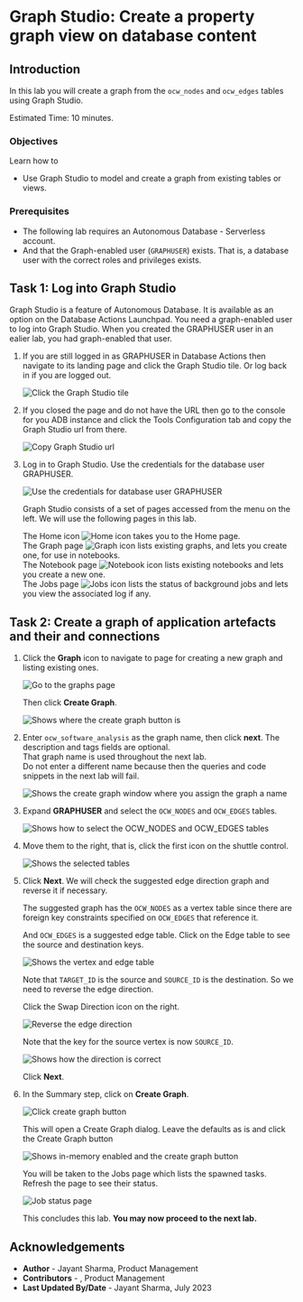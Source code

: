 # Graph Studio: Create a property graph view on database content

## Introduction

In this lab you will create a graph from the `ocw_nodes` and `ocw_edges` tables using Graph Studio.



Estimated Time: 10 minutes.

<!--
Watch the video below for a quick walk through of the lab.

[](youtube:tNPY4xmVFMk)
-->

### Objectives

Learn how to

- Use Graph Studio to model and create a graph from existing tables or views.

### Prerequisites

- The following lab requires an Autonomous Database - Serverless account.
- And that the Graph-enabled user (`GRAPHUSER`) exists. That is, a database user with the correct roles and privileges exists.


## Task 1: Log into Graph Studio

Graph Studio is a feature of Autonomous Database. It is available as an option on the Database Actions Launchpad. You need a graph-enabled user to log into Graph Studio. When you created the GRAPHUSER user in an ealier lab, you had graph-enabled that user.

1. If you are still logged in as GRAPHUSER in Database Actions then navigate to its landing page and click the Graph Studio tile. Or log back in if you are logged out. 

    ![Click the Graph Studio tile](images/click-graph-studio-tile.png "Click the Graph Studio tile ")    

2. If you closed the page and do not have the URL then go to the console for you ADB instance and click the Tools Configuration tab and copy the Graph Studio url from there. 

    ![Copy Graph Studio url](images/copy-graph-studio-url.png "Copy graph studio url to clipboard ")

3. Log in to Graph Studio. Use the credentials for the database user GRAPHUSER.

    ![Use the credentials for database user GRAPHUSER](images/graph-studio-login.png "Login as GRAPHUSER ")

    Graph Studio consists of a set of pages accessed from the menu on the left. We will use the following pages in this lab.  

    The Home icon ![Home icon](images/home.svg "Home icon") takes you to the Home page.  
    The Graph page ![Graph icon](images/radar-chart.svg "Graph icon") lists existing graphs, and lets you create one, for use in notebooks.  
    The Notebook page ![Notebook icon](images/notebook.svg "Notebook icon") lists existing notebooks and lets you create a new one.  
    The Jobs page ![Jobs icon](images/server.svg "Jobs icon") lists the status of background jobs and lets you view the associated log if any.  


## Task 2: Create a graph of application artefacts and their and connections

1. Click the **Graph** icon to navigate to page for creating a new graph and listing existing ones.  
   
    ![Go to the graphs page](images/goto-graphs-page.png "Go to the graphs page")  

    Then click **Create Graph**.  
   
    ![Shows where the create graph button is](images/graph-create-button.png "Click the Create Graph button ")  

2. Enter `ocw_software_analysis` as the graph name, then click **next**. The description and tags fields are optional.   
    That graph name is used throughout the next lab.  
    Do not enter a different name because then the queries and code snippets in the next lab will fail.  
    
    ![Shows the create graph window where you assign the graph a name](./images/create-graph-dialog.png "Enter a name for the property graph ")

3. Expand **GRAPHUSER** and select the `OCW_NODES` and `OCW_EDGES` tables. 

    ![Shows how to select the OCW_NODES and OCW_EDGES tables](./images/select-tables.png "Select the tables ")

4. Move them to the right, that is, click the first icon on the shuttle control.   

    ![Shows the selected tables](./images/selected-tables.png "Selected tables ")

5. Click **Next**. We will check the suggested edge direction graph and reverse it if necessary.  

    The suggested graph has the `OCW_NODES` as a vertex table since there are foreign key constraints specified on `OCW_EDGES` that reference it.   

    And `OCW_EDGES` is a suggested edge table. Click on the Edge table to see the source and destination keys. 

    ![Shows the vertex and edge table](./images/create-graph-suggested-model.png "Edge's source and destination keys ")   

    Note that `TARGET_ID` is the source and `SOURCE_ID` is the destination. So we need to reverse the edge direction. 

    Click the Swap Direction icon on the right.  
    
   ![Reverse the edge direction](images/swap-direction.png "Reverse the edge direction ")  

    Note that the key for the source vertex is now `SOURCE_ID`.

    ![Shows how the direction is correct](images/reverse-edge-result.png "Correct edge direction ")

    Click **Next**. 

6. In the Summary step, click on **Create Graph**.  

    ![Click create graph button](./images/create-graph.png "Create graph button ")  

    This will open a Create Graph dialog. Leave the defaults as is and click the Create Graph button

    ![Shows in-memory enabled and the create graph button](./images/create-graph.png "Create Graph button ")

    You will be taken to the Jobs page which lists the spawned tasks. Refresh the page to see their status. 

   ![Job status page](./images/jobs-create-graph.png "Create Graph job status ")


    This concludes this lab. **You may now proceed to the next lab.**

## Acknowledgements

* **Author** - Jayant Sharma, Product Management
* **Contributors** -  , Product Management
* **Last Updated By/Date** - Jayant Sharma, July 2023

